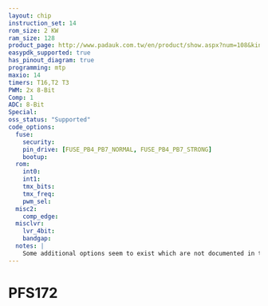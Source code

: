 ```yaml
---
layout: chip
instruction_set: 14
rom_size: 2 KW
ram_size: 128
product_page: http://www.padauk.com.tw/en/product/show.aspx?num=108&kind=42
easypdk_supported: true
has_pinout_diagram: true
programming: mtp
maxio: 14
timers: T16,T2 T3
PWM: 2x 8-Bit
Comp: 1
ADC: 8-Bit
Special:
oss_status: "Supported"
code_options:
  fuse:
    security:
    pin_drive: [FUSE_PB4_PB7_NORMAL, FUSE_PB4_PB7_STRONG]
    bootup:
  rom:
    int0:
    int1:
    tmx_bits:
    tmx_freq:
    pwm_sel:
  misc2:
    comp_edge:
  misclvr:
    lvr_4bit:
    bandgap:
  notes: |
    Some additional options seem to exist which are not documented in the datasheet: <https://github.com/free-pdk/pdk-includes/blob/f44fc2e7678b1ab72ed8bac6b9d408118f330ad8/device/pfs172.h#L153-L165>
---
```


# PFS172
